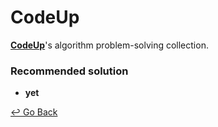 # CodeUp

**[CodeUp](https://codeup.kr/index.php)**'s algorithm problem-solving collection.



### Recommended solution

- **yet**

[↩️ Go Back](https://github.com/lisy0123/Study/tree/master/python)


